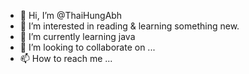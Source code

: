 - 👋 Hi, I’m @ThaiHungAbh
- 👀 I’m interested in reading & learning something new.
- 🌱 I’m currently learning java
- 💞️ I’m looking to collaborate on ...
- 📫 How to reach me ...

<!---
ThaiHungAbh/ThaiHungAbh is a ✨ special ✨ repository because its `README.md` (this file) appears on your GitHub profile.
You can click the Preview link to take a look at your changes.
--->

